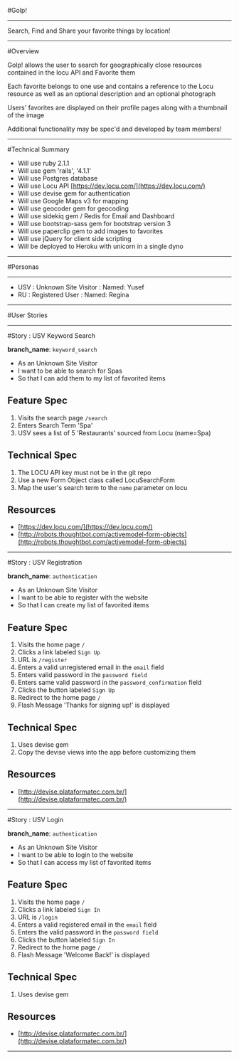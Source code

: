 #Golp!

---

Search, Find and Share your favorite things by location!

---

#Overview

Golp! allows the user to search for geographically close resources contained in the locu API and Favorite them

Each favorite belongs to one use and contains a reference to the Locu resource as well as an optional
description and an optional photograph

Users' favorites are displayed on their profile pages along with a thumbnail of the image

Additional functionality may be spec'd and developed by team members!

---


#Technical Summary
* Will use ruby 2.1.1
* Will use gem 'rails', '4.1.1'
* Will use Postgres database
* Will use Locu API [https://dev.locu.com/](https://dev.locu.com/)
* Will use devise gem for authentication
* Will use Google Maps v3 for mapping
* Will use geocoder gem for geocoding
* Will use sidekiq gem / Redis for Email and Dashboard
* Will use bootstrap-sass gem for bootstrap version 3
* Will use paperclip gem to add images to favorites
* Will use jQuery for client side scripting
* Will be deployed to Heroku with unicorn in a single dyno

---

#Personas

---

* USV : Unknown Site Visitor : Named: Yusef
* RU : Registered User : Named: Regina

---

#User Stories

---

#Story : USV Keyword Search

__branch_name__: ```keyword_search```

* As an Unknown Site Visitor
* I want to be able to search for Spas
* So that I can add them to my list of favorited items

## Feature Spec
1. Visits the search page ```/search```
2. Enters Search Term 'Spa'
3. USV sees a list of 5 'Restaurants' sourced from Locu (name=Spa)

## Technical Spec
1. The LOCU API key must not be in the git repo
2. Use a new Form Object class called LocuSearchForm
3. Map the user's search term to the ```name``` parameter on locu

## Resources
* [https://dev.locu.com/](https://dev.locu.com/)
* [http://robots.thoughtbot.com/activemodel-form-objects](http://robots.thoughtbot.com/activemodel-form-objects)

---


#Story : USV Registration

__branch_name__: ```authentication```

* As an Unknown Site Visitor
* I want to be able to register with the website
* So that I can create my list of favorited items

## Feature Spec
1. Visits the home page ```/```
2. Clicks a link labeled ```Sign Up```
3. URL is ```/register```
4. Enters a valid unregistered email in the ```email``` field
5. Enters valid password in the ```password field```
6. Enters same valid password in the ```password_confirmation``` field
7. Clicks the button labeled ```Sign Up```
8. Redirect to the home page ```/```
9. Flash Message 'Thanks for signing up!' is displayed


## Technical Spec
1. Uses devise gem
2. Copy the devise views into the app before customizing them

## Resources
* [http://devise.plataformatec.com.br/](http://devise.plataformatec.com.br/)


---

#Story : USV Login

__branch_name__: ```authentication```

* As an Unknown Site Visitor
* I want to be able to login to the website
* So that I can access my list of favorited items

## Feature Spec
1. Visits the home page ```/```
2. Clicks a link labeled ```Sign In```
3. URL is ```/login```
4. Enters a valid registered email in the ```email``` field
5. Enters the valid password in the ```password field```
7. Clicks the button labeled ```Sign In```
8. Redirect to the home page ```/```
9. Flash Message 'Welcome Back!' is displayed


## Technical Spec
1. Uses devise gem

## Resources
* [http://devise.plataformatec.com.br/](http://devise.plataformatec.com.br/)

---








